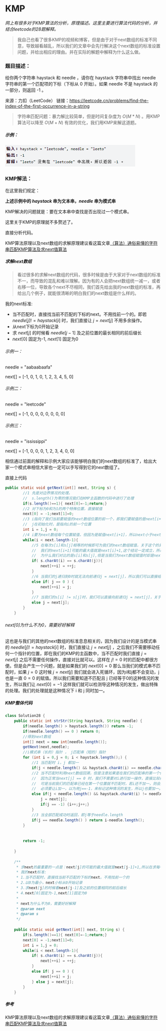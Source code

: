 # KMP

*网上有很多对于KMP算法的分析，原理描述。这里主要进行算法代码的分析，并结合leetcode的28题解释。*

> 我自己也看了很多KMP的视频和博客，但是由于对于next数组的标准不同意，导致越看越乱，所以我们的文章中会先行解决这个next数组的标准设置问题，并给出相应的理由。并在实际的解题中解释为什么这么做。

### 题目描述：

给你两个字符串 haystack 和 needle ，请你在 haystack 字符串中找出 needle 字符串的第一个匹配项的下标（下标从 0 开始）。如果 needle 不是 haystack 的一部分，则返回  -1 。

 

来源：力扣（LeetCode）
链接：https://leetcode.cn/problems/find-the-index-of-the-first-occurrence-in-a-string



> 字符串匹配问题：暴力解比较简单，但是时间复杂度为 $O(M*N)$ 。用KMP算法可以降至 $O(M+N)$ 有效的优化，我们用KMP来解这道题。



##### 示例：

![image-20230409151307334](28.assets/image-20230409151307334.png)

### KMP解法：

在这里我们规定：

**上述示例中的 $haystack$ 串为文本串，$needle$ 串为模式串**

KMP解决的问题就是：要在文本串中查找是否出现过一个模式串。

这里关于KMP的原理就不多赘述了。

直接分析代码。

KMP算法原理以及next数组的求解原理建议看这篇文章[（算法）通俗易懂的字符串匹配KMP算法及求next值算法](https://blog.csdn.net/qq_37969433/article/details/82947411)

##### 求解next数组

> 看过很多的求解next数组的代码，很多时候是由于大家对于next数组的标准不一，而导致的混乱和难以理解。因为有的人会把next数组统一减一，或者右移一位，导致各个next不尽相同，我们首先给出我的next数组的标准，再给出几个例子，就能很清晰的明白我们的next数组是什么样的。

我的next标准:

+ 当不匹配时，直接找当前不匹配的下标的next。不用找前一个的。即若 $needle[j] != haystack[i]$ 时，我们直接让 $j=next[j]$ 不用多余操作。
+ 从next下标为0开始记录
+ 求 $next[j]$ 的时候看 $needle[j-1]$ 及之前位置的最长相同的前后缀长
+ $next[0]$ 固定为-1, $next[1]$ 固定为0

###### 示例一：

needle = "aabaabaafa"

next[] = [-1, 0, 1, 0, 1, 2, 3, 4, 5, 0]

###### 示例二：

needle = "leetcode"

next[] = [-1, 0, 0, 0, 0, 0, 0, 0]

###### 示例三：

needle = "ississippi"

next[] = [-1, 0, 0, 0, 1, 2, 3, 4, 0, 0]

相信通过前面的解释和示例大家应该能够明白我们的next数组的标准了，给出大家一个模式串相信大家也一定可以手写得到它的next数组了。

直接上代码

```java
public static void getNext(int[] next, String s) {
    	//1 先是对边界情况的处理。
    	//  s.length()为零的情况我们在KMP主函数的代码中进行了处理
        if(s.length()==1){ next[0]=-1;return;}
    	//2 对下标为0和为1的两个特殊位置，直接赋值
        next[0] = -1;next[1]=0;
    	//3 i指向了我们当前要赋值的next数组位置的前一个，即我们要赋值的是next[i+1]的位置。因为我们在前面的标准中的第三条说过，赋值next[i+1]时，我们要看s[i]以及之前位置的最长相同前后缀长
    	//  j在初始化时，是指向i的前一个位置
        int i = 1,j = 0;
    	//4 i要为next数组每个位置赋值，但因为是赋值next[i+1]，所以next小于next.length-1就可以
        while(i < next.length-1){
            //5 在每次s[i]和s[j]相等的时候即可为我们的next数组赋值，关于这个的具体原理解释，建议直接看最后的参考文章，对于原理解释的很清楚，这里我们只简单说明结论。
            //  我们的next[i+1]可能的最大值就是next[i]+1,这个结论一定成立，所以我们的KMP算法才能有好的时间复杂度，否则光求next数组的复杂度就极高。
            //  为什么我们对比的是s[i]和s[j],但是当我们为next数组赋值时却是next[++i] = ++j;至于next下标的位置我们在(3)中已经解释过了。那为什么赋值是j+1呢？是因为在我们的next数组标准的第一条中定义的标准，因为我们在下标为s[j]对比不匹配时，我们要直接让j = next[j]我们直接看当前下标的next数组，所以这个下标的next值指向的就是相等前后缀子串的下一个元素，我们判断s[i] = s[j]成功后，j指向的就是相等最长前缀的最后一个元素，而我们需要的next值是最长相等前缀的下一个元素。所以赋值时是j+1
            if( s.charAt(i) == s.charAt(j)){
                next[++i] = ++j;
            }
            //6 当我们的j递归到0时就无法向前递归j = next[j]，所以我们可以直接给next[i+1]赋值了
            else if( j == 0 ) {
                next[++i] = j;
            }
            //7 当我们的s[i] != s[j]时，我们可以直接向前递归j = next[j]，关于为什么这么做我们不做解释，但是这是一定可以的，原理看文末参考文章
            else j = next[j];
        }
    }
```

###### next[0]为什么不为0，需要好好解释

这也是与我们的其他的next数组的标准息息相关的，因为我们设计的是当模式串的 $needle[j] != haystack[i]$ 时，我们直接让 $j = next[j]$ ，之后我们不需要移动任何一个指针的位置，即在我们的KMP的主函数中，当不匹配时我们直接 $j = next[j]$ 之后不需要任何操作，直接对比就可以。这样在 $j != 0$ 时的匹配中都很方便。但是会产生一个问题，就是如果我们的 $next[0] = 0$ 那么当我们的模式串不匹配时，如果 $j = 0$ 这时候 $j = next[j]$ 我们就会进入死循环，因为i和j都不会变动，j也是一直 $0=0$ 的赋值。所以我们需要知道不匹配且 j 已经等于0的这种情况的发生，所以我们让 $next[0] = -1$ 这样我们就可以检测导这种情况的发生，做出特殊的处理。我们的处理就是这种情况下 i 和 j 同时加一。



##### KMP整体代码

```java
class Solution28 {
    public static int strStr(String haystack, String needle) {
        if(needle.length() > haystack.length()) return -1;
        if(needle.length() == 0 ) return 0;
        //得到next数组
        int[] next = new int[needle.length()];
        getNext(next,needle);
        //i模式串（长的）指针 ， j匹配串（短的）指针
        for (int i = 0,j = 0; i < haystack.length();) {
            //1 当匹配时 i，j 都加一
            if(j < needle.length() && haystack.charAt(i) == needle.charAt(j)) {j++;i++;}
            //2 当不匹配时利用next数组回溯，但是注意如果是在我们的匹配串的第一个位置就不匹配时，即next[j] = -1 时，i和j都要加一。
            //  因为正常当next[j] == 0 时，我们不需要对i进行加一操作，直接比较模式串的当前位置即可（上一次不匹配的位置），
            //  可是当前我们的匹配串已经在第一个位置就不匹配时，若i还不加一，则会造成 死循环的出现。所以当我们在匹配串的第一个位置不匹配时，
            //  必须要让i加一，以为用j==-1，来标记这种情况的发生，所以j也要加一。
            else if(j < needle.length() && haystack.charAt(i) != needle.charAt(j)) {
                j = next[j];
                if(j == -1) {i++;j++;}
            }
            //3 当全部匹配成功时返回，即j等于needle.length
            if(j == needle.length() ) return i-needle.length();
        }


        return -1;

    }

    /**
     * 求next的最重要的一点是：next[j]的可能的最大值就是next[j-1]+1,所以在求每一个next[j]的时候，我们只需要利用已有的next数组来跳转即可，一次不匹配就继续跳转j = next[j]
     * 我的next标准:
     * 1.当不匹配时，直接找当前不匹配的下标的next。不用找前一个的
     * 2.以0为最小，next小标从0开始记录
     * 3.求next[j]的时候看next[j-1]及之前的位置相同的前后缀长
     * 4.next[0]固定为-1,next[1]固定为0
     *
     * next为什么不为0，需要好好解释
     * @param next
     * @param s
     */

    public static void getNext(int[] next, String s) {
        if(s.length()==1){ next[0]=-1;return;}
        next[0] = -1;next[1]=0;
        int i = 1,j = 0;
        while(i < next.length-1){
            if( s.charAt(i) == s.charAt(j)){
                next[++i] = ++j;
            }
            else if( j == 0 ) {
                next[++i] = j;
            } else j = next[j];
        }
    }
```









##### 参考

KMP算法原理以及next数组的求解原理建议看这篇文章[（算法）通俗易懂的字符串匹配KMP算法及求next值算法](https://blog.csdn.net/qq_37969433/article/details/82947411)
